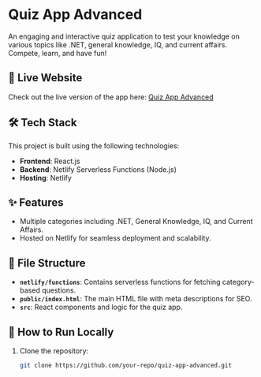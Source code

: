 # Quiz App Advanced

An engaging and interactive quiz application to test your knowledge on various topics like .NET, general knowledge, IQ, and current affairs. Compete, learn, and have fun!

## 🚀 Live Website

Check out the live version of the app here: [Quiz App Advanced](https://quiz-app-advanced.netlify.app)

## 🛠️ Tech Stack

This project is built using the following technologies:

- **Frontend**: React.js
- **Backend**: Netlify Serverless Functions (Node.js)
- **Hosting**: Netlify

## ✨ Features

- Multiple categories including .NET, General Knowledge, IQ, and Current Affairs.
- Hosted on Netlify for seamless deployment and scalability.

## 📁 File Structure

- **`netlify/functions`**: Contains serverless functions for fetching category-based questions.
- **`public/index.html`**: The main HTML file with meta descriptions for SEO.
- **`src`**: React components and logic for the quiz app.

## 📝 How to Run Locally
1. Clone the repository:
   ```bash
   git clone https://github.com/your-repo/quiz-app-advanced.git
